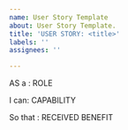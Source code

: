 ```yaml
---
name: User Story Template
about: User Story Template.
title: 'USER STORY: <title>'
labels: ''
assignees: ''

---
```


AS a : ROLE

I can: CAPABILITY

So that : RECEIVED BENEFIT
